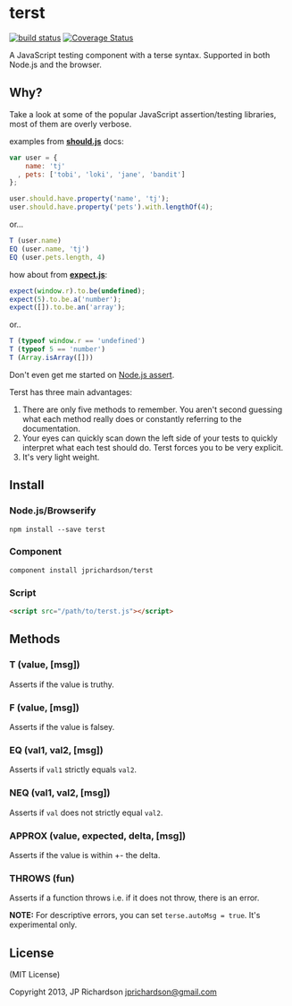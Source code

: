 terst
=====

[![build status](https://secure.travis-ci.org/jprichardson/terst.png)](http://travis-ci.org/jprichardson/terst)
[![Coverage Status](https://img.shields.io/coveralls/jprichardson/terst.svg)](https://coveralls.io/r/jprichardson/terst)

A JavaScript testing component with a terse syntax. Supported in both Node.js and the browser.


Why?
----

Take a look at some of the popular JavaScript assertion/testing libraries, most of them are overly verbose.

examples from **[should.js](https://github.com/visionmedia/should.js/)** docs:

```js
var user = {
    name: 'tj'
  , pets: ['tobi', 'loki', 'jane', 'bandit']
};

user.should.have.property('name', 'tj');
user.should.have.property('pets').with.lengthOf(4);
```

or...

```js
T (user.name)
EQ (user.name, 'tj')
EQ (user.pets.length, 4)
```

how about from **[expect.js](https://github.com/LearnBoost/expect.js/)**:

```js
expect(window.r).to.be(undefined);
expect(5).to.be.a('number');
expect([]).to.be.an('array');
```

or..

```js
T (typeof window.r == 'undefined')
T (typeof 5 == 'number')
T (Array.isArray([]))
```

Don't even get me started on [Node.js assert](http://nodejs.org/api/assert.html).

Terst has three main advantages:

1. There are only five methods to remember. You aren't second guessing what each method really does or constantly referring to the documentation.
2. Your eyes can quickly scan down the left side of your tests to quickly interpret what each test should do. Terst forces you to be very explicit.
3. It's very light weight.



Install
-------

### Node.js/Browserify

    npm install --save terst


### Component

    component install jprichardson/terst

### Script

```html
<script src="/path/to/terst.js"></script>
```



Methods
-------

### T (value, [msg])

Asserts if the value is truthy.


### F (value, [msg])

Asserts if the value is falsey.


### EQ (val1, val2, [msg])

Asserts if `val1` strictly equals `val2`.


### NEQ (val1, val2, [msg])

Asserts if `val` does not strictly equal `val2`.


### APPROX (value, expected, delta, [msg])

Asserts if the value is within +- the delta.

### THROWS (fun)

Asserts if a function throws i.e. if it does not throw, there is an error.



**NOTE:** For descriptive errors, you can set `terse.autoMsg = true`. It's experimental only.


License
-------

(MIT License)

Copyright 2013, JP Richardson  <jprichardson@gmail.com>


